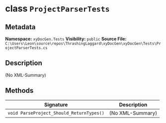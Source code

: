 # class `ProjectParserTests`

## Metadata
**Namespace:** `xyDocGen.Tests`
**Visibility:** `public`
**Source File:** `C:\Users\Leon\source\repos\ThrashingLaggard\xyDocGen\xyDocGen\Tests\ProjectParserTests.cs`

## Description
(No XML-Summary)

## Methods

| Signature | Description |
|----------|--------------|
| `void ParseProject_Should_ReturnTypes()` | (No XML-Summary) |